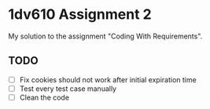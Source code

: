 # 1dv610 Assignment 2

My solution to the assignment "Coding With Requirements".

## TODO

- [ ] Fix cookies should not work after initial expiration time
- [ ] Test every test case manually
- [ ] Clean the code